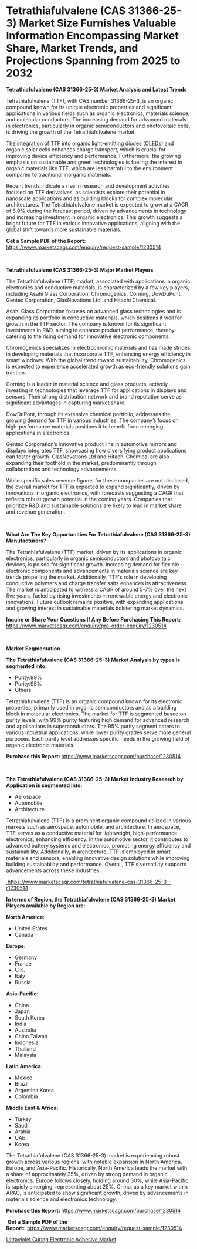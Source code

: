<p><h1>Tetrathiafulvalene (CAS 31366-25-3) Market Size Furnishes Valuable Information Encompassing Market Share, Market Trends, and Projections Spanning from 2025 to 2032</h1></p><p><strong>Tetrathiafulvalene (CAS 31366-25-3) Market Analysis and Latest Trends</strong></p>
<p><p>Tetrathiafulvalene (TTF), with CAS number 31366-25-3, is an organic compound known for its unique electronic properties and significant applications in various fields such as organic electronics, materials science, and molecular conductors. The increasing demand for advanced materials in electronics, particularly in organic semiconductors and photovoltaic cells, is driving the growth of the Tetrathiafulvalene market. </p><p>The integration of TTF into organic light-emitting diodes (OLEDs) and organic solar cells enhances charge transport, which is crucial for improving device efficiency and performance. Furthermore, the growing emphasis on sustainable and green technologies is fueling the interest in organic materials like TTF, which are less harmful to the environment compared to traditional inorganic materials. </p><p>Recent trends indicate a rise in research and development activities focused on TTF derivatives, as scientists explore their potential in nanoscale applications and as building blocks for complex molecular architectures. The Tetrathiafulvalene market is expected to grow at a CAGR of 8.9% during the forecast period, driven by advancements in technology and increasing investment in organic electronics. This growth suggests a bright future for TTF in various innovative applications, aligning with the global shift towards more sustainable materials.</p></p>
<p><strong>Get a Sample PDF of the Report:&nbsp;</strong> <a href="https://www.marketscagr.com/enquiry/request-sample/1230514?utm_campaign=3228&utm_medium=2&utm_source=Github&utm_content=ia&utm_term=03042025&utm_id=tetrathiafulvalene-cas-31366-25-3">https://www.marketscagr.com/enquiry/request-sample/1230514</a></p>
<p>&nbsp;</p>
<p><strong>Tetrathiafulvalene (CAS 31366-25-3) Major Market Players</strong></p>
<p><p>The Tetrathiafulvalene (TTF) market, associated with applications in organic electronics and conductive materials, is characterized by a few key players, including Asahi Glass Corporation, Chromogenics, Corning, DowDuPont, Gentex Corporation, GlasNovations Ltd, and Hitachi Chemical.</p><p>Asahi Glass Corporation focuses on advanced glass technologies and is expanding its portfolio in conductive materials, which positions it well for growth in the TTF sector. The company is known for its significant investments in R&D, aiming to enhance product performance, thereby catering to the rising demand for innovative electronic components.</p><p>Chromogenics specializes in electrochromic materials and has made strides in developing materials that incorporate TTF, enhancing energy efficiency in smart windows. With the global trend toward sustainability, Chromogenics is expected to experience accelerated growth as eco-friendly solutions gain traction.</p><p>Corning is a leader in material science and glass products, actively investing in technologies that leverage TTF for applications in displays and sensors. Their strong distribution network and brand reputation serve as significant advantages in capturing market share.</p><p>DowDuPont, through its extensive chemical portfolio, addresses the growing demand for TTF in various industries. The company’s focus on high-performance materials positions it to benefit from emerging applications in electronics.</p><p>Gentex Corporation’s innovative product line in automotive mirrors and displays integrates TTF, showcasing how diversifying product applications can foster growth. GlasNovations Ltd and Hitachi Chemical are also expanding their foothold in the market, predominantly through collaborations and technology advancements.</p><p>While specific sales revenue figures for these companies are not disclosed, the overall market for TTF is expected to expand significantly, driven by innovations in organic electronics, with forecasts suggesting a CAGR that reflects robust growth potential in the coming years. Companies that prioritize R&D and sustainable solutions are likely to lead in market share and revenue generation.</p></p>
<p>&nbsp;</p>
<p><strong>What Are The Key Opportunities For Tetrathiafulvalene (CAS 31366-25-3) Manufacturers?</strong></p>
<p><p>The Tetrathiafulvalene (TTF) market, driven by its applications in organic electronics, particularly in organic semiconductors and photovoltaic devices, is poised for significant growth. Increasing demand for flexible electronic components and advancements in materials science are key trends propelling the market. Additionally, TTF's role in developing conductive polymers and charge transfer salts enhances its attractiveness. The market is anticipated to witness a CAGR of around 5-7% over the next five years, fueled by rising investments in renewable energy and electronic innovations. Future outlook remains positive, with expanding applications and growing interest in sustainable materials bolstering market dynamics.</p></p>
<p><strong>Inquire or Share Your Questions If Any Before Purchasing This Report:</strong> <a href="https://www.marketscagr.com/enquiry/pre-order-enquiry/1230514?utm_campaign=3228&utm_medium=2&utm_source=Github&utm_content=ia&utm_term=03042025&utm_id=tetrathiafulvalene-cas-31366-25-3">https://www.marketscagr.com/enquiry/pre-order-enquiry/1230514</a></p>
<p>&nbsp;</p>
<p><strong>Market Segmentation</strong></p>
<p><strong>The Tetrathiafulvalene (CAS 31366-25-3) Market Analysis by types is segmented into:</strong></p>
<p><ul><li>Purity:99%</li><li>Purity:95%</li><li>Others</li></ul></p>
<p><p>Tetrathiafulvalene (TTF) is an organic compound known for its electronic properties, primarily used in organic semiconductors and as a building block in molecular electronics. The market for TTF is segmented based on purity levels, with 99% purity featuring high demand for advanced research and applications in superconductors. The 95% purity segment caters to various industrial applications, while lower purity grades serve more general purposes. Each purity level addresses specific needs in the growing field of organic electronic materials.</p></p>
<p><strong>Purchase this Report:&nbsp;</strong><a href="https://www.marketscagr.com/purchase/1230514?utm_campaign=3228&utm_medium=2&utm_source=Github&utm_content=ia&utm_term=03042025&utm_id=tetrathiafulvalene-cas-31366-25-3">https://www.marketscagr.com/purchase/1230514</a></p>
<p>&nbsp;</p>
<p><strong>The Tetrathiafulvalene (CAS 31366-25-3) Market Industry Research by Application is segmented into:</strong></p>
<p><ul><li>Aerospace</li><li>Automobile</li><li>Architecture</li></ul></p>
<p><p>Tetrathiafulvalene (TTF) is a prominent organic compound utilized in various markets such as aerospace, automobile, and architecture. In aerospace, TTF serves as a conductive material for lightweight, high-performance electronics, enhancing efficiency. In the automotive sector, it contributes to advanced battery systems and electronics, promoting energy efficiency and sustainability. Additionally, in architecture, TTF is employed in smart materials and sensors, enabling innovative design solutions while improving building sustainability and performance. Overall, TTF's versatility supports advancements across these industries.</p></p>
<p><a href="https://www.marketscagr.com/tetrathiafulvalene-cas-31366-25-3--r1230514?utm_campaign=3228&utm_medium=2&utm_source=Github&utm_content=ia&utm_term=03042025&utm_id=tetrathiafulvalene-cas-31366-25-3">&nbsp;https://www.marketscagr.com/tetrathiafulvalene-cas-31366-25-3--r1230514</a></p>
<p><strong>In terms of Region, the Tetrathiafulvalene (CAS 31366-25-3) Market Players available by Region are:</strong></p>
<p>
    <p> <strong> North America: </strong>
        <ul>
            <li>United States</li>
            <li>Canada</li>
        </ul>
        </p> 
    <p> <strong> Europe: </strong>
        <ul>
            <li>Germany</li>
            <li>France</li>
            <li>U.K.</li>
            <li>Italy</li>
            <li>Russia</li>
        </ul>
        </p> 
    <p> <strong> Asia-Pacific: </strong>
        <ul>
            <li>China</li>
            <li>Japan</li>
            <li>South Korea</li>
            <li>India</li>
            <li>Australia</li>
            <li>China Taiwan</li>
            <li>Indonesia</li>
            <li>Thailand</li>
            <li>Malaysia</li>
        </ul>
        </p> 
    <p> <strong> Latin America: </strong>
        <ul>
            <li>Mexico</li>
            <li>Brazil</li>
            <li>Argentina Korea</li>
            <li>Colombia</li>
        </ul>
        </p> 
    <p> <strong> Middle East & Africa: </strong>
        <ul>
            <li>Turkey</li>
            <li>Saudi</li>
            <li>Arabia</li>
            <li>UAE</li>
            <li>Korea</li>
        </ul>
    </p>
    </p>
<p><p>The Tetrathiafulvalene (CAS 31366-25-3) market is experiencing robust growth across various regions, with notable expansion in North America, Europe, and Asia-Pacific. Historically, North America leads the market with a share of approximately 35%, driven by strong demand in organic electronics. Europe follows closely, holding around 30%, while Asia-Pacific is rapidly emerging, representing about 25%. China, as a key market within APAC, is anticipated to show significant growth, driven by advancements in materials science and electronics technology.</p></p>
<p><strong>Purchase this Report: </strong><a href="https://www.marketscagr.com/purchase/1230514?utm_campaign=3228&utm_medium=2&utm_source=Github&utm_content=ia&utm_term=03042025&utm_id=tetrathiafulvalene-cas-31366-25-3">https://www.marketscagr.com/purchase/1230514</a></p>
<p>&nbsp;<strong>Get a Sample PDF of the Report:&nbsp;&nbsp;</strong><a href="https://www.marketscagr.com/enquiry/request-sample/1230514?utm_campaign=3228&utm_medium=2&utm_source=Github&utm_content=ia&utm_term=03042025&utm_id=tetrathiafulvalene-cas-31366-25-3">https://www.marketscagr.com/enquiry/request-sample/1230514</a></p>
<p><strong></strong></p>
<p><p><a href="https://github.com/shrebasokib/Market-Research-Report-List-1/blob/main/ultraviolet-curing-electronic-adhesive-market.md?utm_campaign=3228&utm_medium=2&utm_source=Github&utm_content=ia&utm_term=03042025&utm_id=tetrathiafulvalene-cas-31366-25-3">Ultraviolet Curing Electronic Adhesive Market</a></p></p>